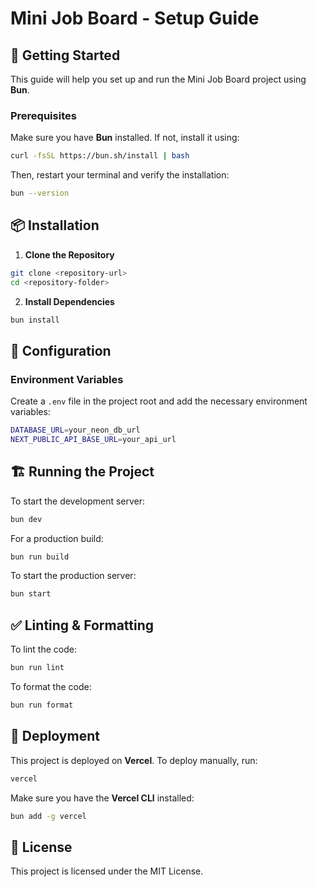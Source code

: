 # Mini Job Board - Setup Guide

## 🚀 Getting Started
This guide will help you set up and run the Mini Job Board project using **Bun**.

### Prerequisites
Make sure you have **Bun** installed. If not, install it using:

```sh
curl -fsSL https://bun.sh/install | bash
```

Then, restart your terminal and verify the installation:

```sh
bun --version
```

## 📦 Installation
1. **Clone the Repository**

```sh
git clone <repository-url>
cd <repository-folder>
```

2. **Install Dependencies**

```sh
bun install
```

## 🔧 Configuration
### Environment Variables
Create a `.env` file in the project root and add the necessary environment variables:

```sh
DATABASE_URL=your_neon_db_url
NEXT_PUBLIC_API_BASE_URL=your_api_url
```

## 🏗 Running the Project
To start the development server:

```sh
bun dev
```

For a production build:

```sh
bun run build
```

To start the production server:

```sh
bun start
```

## ✅ Linting & Formatting
To lint the code:

```sh
bun run lint
```

To format the code:

```sh
bun run format
```

## 🚀 Deployment
This project is deployed on **Vercel**. To deploy manually, run:

```sh
vercel
```

Make sure you have the **Vercel CLI** installed:

```sh
bun add -g vercel
```

## 📜 License
This project is licensed under the MIT License.

